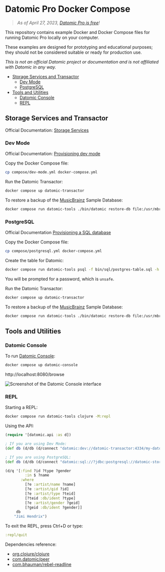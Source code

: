 # Datomic Pro Docker Compose

> _As of April 27, 2023, [Datomic Pro is free](https://blog.datomic.com/2023/04/datomic-is-free.html)!_

This repository contains example Docker and Docker Compose files for running Datomic Pro locally on your computer.

These examples are designed for prototyping and educational purposes; they should not be considered suitable or ready for production use.

_This is not an official Datomic project or documentation and is not affiliated with Datomic in any way._

- [Storage Services and Transactor](#storage-services-and-transactor)
  - [Dev Mode](#dev-mode)
  - [PostgreSQL](#postgresql)
- [Tools and Utilities](#tools-and-utilities)
  - [Datomic Console](#datomic-console)
  - [REPL](#repl)

## Storage Services and Transactor

Official Documentation: [Storage Services](https://docs.datomic.com/pro/overview/storage.html)

### Dev Mode

Official Documentation: [Provisioning dev mode](https://docs.datomic.com/pro/overview/storage.html#provisioning-dev-mode)

Copy the Docker Compose file:

```sh
cp compose/dev-mode.yml docker-compose.yml
```

Run the Datomic Transactor:

```sh
docker compose up datomic-transactor
```

To restore a backup of the [MusicBrainz](https://musicbrainz.org) Sample Database:

```sh
docker compose run datomic-tools ./bin/datomic restore-db file:/usr/mbrainz-1968-1973 "datomic:dev://datomic-transactor:4334/my-datomic?password=unsafe"
````

### PostgreSQL

Official Documentation [Provisioning a SQL database](https://docs.datomic.com/pro/overview/storage.html#sql-database)

Copy the Docker Compose file:

```sh
cp compose/postgresql.yml docker-compose.yml
```

Create the table for Datomic:

```sh
docker compose run datomic-tools psql -f bin/sql/postgres-table.sql -h datomic-storage -U datomic-user -d my-datomic
```

You will be prompted for a password, which is `unsafe`.

Run the Datomic Transactor:

```sh
docker compose up datomic-transactor
```

To restore a backup of the [MusicBrainz](https://musicbrainz.org) Sample Database:

```sh
docker compose run datomic-tools ./bin/datomic restore-db file:/usr/mbrainz-1968-1973 "datomic:sql://?jdbc:postgresql://datomic-storage:5432/my-datomic?user=datomic-user&password=unsafe"
````

## Tools and Utilities

### Datomic Console

To run [Datomic Console](https://docs.datomic.com/pro/other-tools/console.html):

```sh
docker compose up datomic-console
```

http://localhost:8080/browse

![Screenshot of the Datomic Console interface](https://docs.datomic.com/pro/images/console-window.png "Screenshot of the Datomic Console interface")

### REPL

Starting a REPL:
```sh
docker compose run datomic-tools clojure -M:repl
````

Using the API:
```clojure
(require '[datomic.api :as d])

; If you are using Dev Mode:
(def db (d/db (d/connect "datomic:dev://datomic-transactor:4334/my-datomic/?password=unsafe")))

; If you are using PostgreSQL:
(def db (d/db (d/connect "datomic:sql://?jdbc:postgresql://datomic-storage:5432/my-datomic?user=datomic-user&password=unsafe")))

(d/q '[:find ?id ?type ?gender
         :in $ ?name
       :where
         [?e :artist/name ?name]
         [?e :artist/gid ?id]
         [?e :artist/type ?teid]
         [?teid :db/ident ?type]
         [?e :artist/gender ?geid]
         [?geid :db/ident ?gender]]
     db
    "Jimi Hendrix")
```

To exit the REPL, press Ctrl+D or type:
```clojure
:repl/quit
```

Dependencies reference:

- [org.clojure/clojure](https://central.sonatype.com/artifact/org.clojure/clojure/overview)
- [com.datomic/peer](https://central.sonatype.com/artifact/com.datomic/peer/overview)
- [com.bhauman/rebel-readline](https://clojars.org/com.bhauman/rebel-readline)
